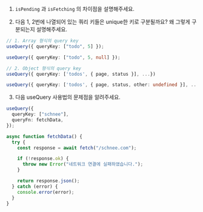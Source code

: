 1. `isPending` 과 `isFetching` 의 차이점을 설명해주세요.

2. 다음 1, 2번에 나열되어 있는 쿼리 키들은 unique한 키로 구분될까요? 왜 그렇게 구분되는지 설명해주세요.

```ts
// 1. Array 형식의 query key
useQuery({ queryKey: ["todo", 5] });

useQuery({ queryKey: ["todo", 5, null] });

// 2. Object 형식의 query key
useQuery({ queryKey: ['todos', { page, status }], ...})

useQuery({ queryKey: ['todos', { page, status, other: undefined }], ... })
```

3. 다음 useQuery 사용법의 문제점을 알려주세요.

```ts
useQuery({
  queryKey: ["schnee"],
  queryFn: fetchData,
});

async function fetchData() {
  try {
    const response = await fetch("/schnee.com");

    if (!response.ok) {
      throw new Error("네트워크 연결에 실패하였습니다.");
    }

    return response.json();
  } catch (error) {
    console.error(error);
  }
}
```

